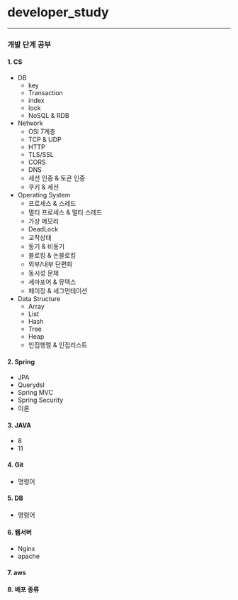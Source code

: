 # developer_study
----
### 개발 단계 공부

#### 1. CS
+ DB
  - key
  - Transaction
  - index
  - lock
  - NoSQL & RDB
+ Network
    - OSl 7계층
    - TCP & UDP
    - HTTP
    - TLS/SSL
    - CORS
    - DNS
    - 세션 인증 & 토큰 인증
    - 쿠키 & 세션
+ Operating System
    - 프로세스 & 스레드
    - 멀티 프로세스 & 멀티 스레드
    - 가상 메모리
    - DeadLock
    - 교착상태
    - 동기 & 비동기
    - 블로킹 & 논블로킹
    - 외부/내부 단편화
    - 동시성 문제
    - 세마포어 & 뮤텍스
    - 페이징 & 세그먼테이션
+ Data Structure
    - Array
    - List
    - Hash
    - Tree
    - Heap
    - 인접행렬 & 인접리스트
      

#### 2. Spring
  - JPA
  - Querydsl
  - Spring MVC
  - Spring Security
  - 이론
      

#### 3. JAVA
  - 8
  - 11
      

#### 4. Git
  - 명령어
      
      
#### 5. DB
  - 명령어
      

#### 6. 웹서버
  - Nginx
  - apache


#### 7. aws


#### 8. 배포 종류


  
  

